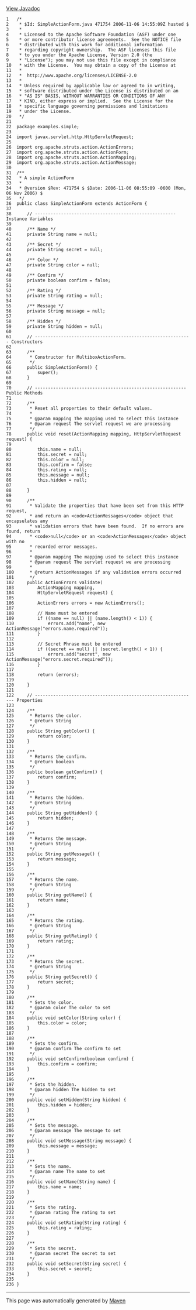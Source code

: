 [View Javadoc](../../../apidocs/examples/simple/SimpleActionForm.html.md)


    1   /*
    2    * $Id: SimpleActionForm.java 471754 2006-11-06 14:55:09Z husted $
    3    *
    4    * Licensed to the Apache Software Foundation (ASF) under one
    5    * or more contributor license agreements.  See the NOTICE file
    6    * distributed with this work for additional information
    7    * regarding copyright ownership.  The ASF licenses this file
    8    * to you under the Apache License, Version 2.0 (the
    9    * "License"); you may not use this file except in compliance
    10   * with the License.  You may obtain a copy of the License at
    11   *
    12   *  http://www.apache.org/licenses/LICENSE-2.0
    13   *
    14   * Unless required by applicable law or agreed to in writing,
    15   * software distributed under the License is distributed on an
    16   * "AS IS" BASIS, WITHOUT WARRANTIES OR CONDITIONS OF ANY
    17   * KIND, either express or implied.  See the License for the
    18   * specific language governing permissions and limitations
    19   * under the License.
    20   */
    21  
    22  package examples.simple;
    23  
    24  import javax.servlet.http.HttpServletRequest;
    25  
    26  import org.apache.struts.action.ActionErrors;
    27  import org.apache.struts.action.ActionForm;
    28  import org.apache.struts.action.ActionMapping;
    29  import org.apache.struts.action.ActionMessage;
    30  
    31  /**
    32   * A simple ActionForm
    33   *
    34   * @version $Rev: 471754 $ $Date: 2006-11-06 08:55:09 -0600 (Mon, 06 Nov 2006) $
    35   */
    36  public class SimpleActionForm extends ActionForm {
    37  
    38      // ------------------------------------------------------ Instance Variables
    39  
    40      /** Name */
    41      private String name = null;
    42  
    43      /** Secret */
    44      private String secret = null;
    45  
    46      /** Color */
    47      private String color = null;
    48  
    49      /** Confirm */
    50      private boolean confirm = false;
    51  
    52      /** Rating */
    53      private String rating = null;
    54  
    55      /** Message */
    56      private String message = null;
    57  
    58      /** Hidden */
    59      private String hidden = null;
    60  
    61      // ------------------------------------------------------------ Constructors
    62  
    63      /**
    64       * Constructor for MultiboxActionForm.
    65       */
    66      public SimpleActionForm() {
    67          super();
    68      }
    69  
    70      // ---------------------------------------------------------- Public Methods
    71  
    72      /**
    73       * Reset all properties to their default values.
    74       *
    75       * @param mapping The mapping used to select this instance
    76       * @param request The servlet request we are processing
    77       */
    78      public void reset(ActionMapping mapping, HttpServletRequest request) {
    79  
    80          this.name = null;
    81          this.secret = null;
    82          this.color = null;
    83          this.confirm = false;
    84          this.rating = null;
    85          this.message = null;
    86          this.hidden = null;
    87  
    88      }
    89  
    90      /**
    91       * Validate the properties that have been set from this HTTP request,
    92       * and return an <code>ActionMessages</code> object that encapsulates any
    93       * validation errors that have been found.  If no errors are found, return
    94       * <code>null</code> or an <code>ActionMessages</code> object with no
    95       * recorded error messages.
    96       *
    97       * @param mapping The mapping used to select this instance
    98       * @param request The servlet request we are processing
    99       *
    100      * @return ActionMessages if any validation errors occurred
    101      */
    102     public ActionErrors validate(
    103         ActionMapping mapping,
    104         HttpServletRequest request) {
    105 
    106         ActionErrors errors = new ActionErrors();
    107 
    108         // Name must be entered
    109         if ((name == null) || (name.length() < 1)) {
    110             errors.add("name", new ActionMessage("errors.name.required"));
    111         }
    112 
    113         // Secret Phrase must be entered
    114         if ((secret == null) || (secret.length() < 1)) {
    115             errors.add("secret", new ActionMessage("errors.secret.required"));
    116         }
    117 
    118         return (errors);
    119 
    120     }
    121 
    122     // -------------------------------------------------------------- Properties
    123 
    124     /**
    125      * Returns the color.
    126      * @return String
    127      */
    128     public String getColor() {
    129         return color;
    130     }
    131 
    132     /**
    133      * Returns the confirm.
    134      * @return boolean
    135      */
    136     public boolean getConfirm() {
    137         return confirm;
    138     }
    139 
    140     /**
    141      * Returns the hidden.
    142      * @return String
    143      */
    144     public String getHidden() {
    145         return hidden;
    146     }
    147 
    148     /**
    149      * Returns the message.
    150      * @return String
    151      */
    152     public String getMessage() {
    153         return message;
    154     }
    155 
    156     /**
    157      * Returns the name.
    158      * @return String
    159      */
    160     public String getName() {
    161         return name;
    162     }
    163 
    164     /**
    165      * Returns the rating.
    166      * @return String
    167      */
    168     public String getRating() {
    169         return rating;
    170     }
    171 
    172     /**
    173      * Returns the secret.
    174      * @return String
    175      */
    176     public String getSecret() {
    177         return secret;
    178     }
    179 
    180     /**
    181      * Sets the color.
    182      * @param color The color to set
    183      */
    184     public void setColor(String color) {
    185         this.color = color;
    186     }
    187 
    188     /**
    189      * Sets the confirm.
    190      * @param confirm The confirm to set
    191      */
    192     public void setConfirm(boolean confirm) {
    193         this.confirm = confirm;
    194     }
    195 
    196     /**
    197      * Sets the hidden.
    198      * @param hidden The hidden to set
    199      */
    200     public void setHidden(String hidden) {
    201         this.hidden = hidden;
    202     }
    203 
    204     /**
    205      * Sets the message.
    206      * @param message The message to set
    207      */
    208     public void setMessage(String message) {
    209         this.message = message;
    210     }
    211 
    212     /**
    213      * Sets the name.
    214      * @param name The name to set
    215      */
    216     public void setName(String name) {
    217         this.name = name;
    218     }
    219 
    220     /**
    221      * Sets the rating.
    222      * @param rating The rating to set
    223      */
    224     public void setRating(String rating) {
    225         this.rating = rating;
    226     }
    227 
    228     /**
    229      * Sets the secret.
    230      * @param secret The secret to set
    231      */
    232     public void setSecret(String secret) {
    233         this.secret = secret;
    234     }
    235 
    236 }

------------------------------------------------------------------------

This page was automatically generated by [Maven](http://maven.apache.org/)
